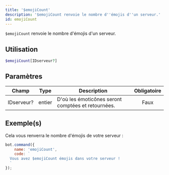 ```yaml
---
title: '$emojiCount'
description: '$emojiCount renvoie le nombre d''émojis d''un serveur.'
id: emojiCount
---
```


`$emojiCount` renvoie le nombre d'émojis d'un serveur.

## Utilisation

```php
$emojiCount[IDserveur?]
```

## Paramètres

| Champ      | Type   | Description                                        | Obligatoire |
| ---------- | ------ | -------------------------------------------------- |:-----------:|
| IDserveur? | entier | D'où les émoticônes seront comptées et retournées. |    Faux     |

## Exemple(s)

Cela vous renverra le nombre d'émojis de votre serveur :

```javascript
bot.command({
    name: 'emojiCount',
    code: `
  Vous avez $emojiCount émojis dans votre serveur !
  `
});
```